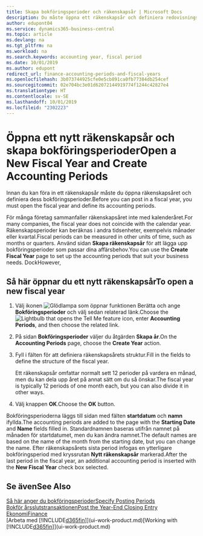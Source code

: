 ```yaml
---
title: Skapa bokföringsperioder och räkenskapsår | Microsoft Docs
description: Du måste öppna ett räkenskapsår och definiera redovisningsperioder innan du kan föra in ett räkenskapsår.
author: edupont04
ms.service: dynamics365-business-central
ms.topic: article
ms.devlang: na
ms.tgt_pltfrm: na
ms.workload: na
ms.search.keywords: accounting year, fiscal period
ms.date: 10/01/2019
ms.author: edupont
redirect_url: finance-accounting-periods-and-fiscal-years
ms.openlocfilehash: 3b073744925cfe0e5cb891ca0fb77384db254cef
ms.sourcegitcommit: 02e704bc3e01d62072144919774f1244c42827e4
ms.translationtype: HT
ms.contentlocale: sv-SE
ms.lasthandoff: 10/01/2019
ms.locfileid: "2302223"
---
```

# <a name="open-a-new-fiscal-year-and-create-accounting-periods"></a><span data-ttu-id="99f80-103">Öppna ett nytt räkenskapsår och skapa bokföringsperioder</span><span class="sxs-lookup"><span data-stu-id="99f80-103">Open a New Fiscal Year and Create Accounting Periods</span></span>
<span data-ttu-id="99f80-104">Innan du kan föra in ett räkenskapsår måste du öppna räkenskapsåret och definiera dess bokföringsperioder.</span><span class="sxs-lookup"><span data-stu-id="99f80-104">Before you can post in a fiscal year, you must open the fiscal year and define its accounting periods.</span></span>  

<span data-ttu-id="99f80-105">För många företag sammanfaller räkenskapsåret inte med kalenderåret.</span><span class="sxs-lookup"><span data-stu-id="99f80-105">For many companies, the fiscal year does not coincide with the calendar year.</span></span> <span data-ttu-id="99f80-106">Räkenskapsperioder kan beräknas i andra tidsenheter, exempelvis månader eller kvartal.</span><span class="sxs-lookup"><span data-stu-id="99f80-106">Fiscal periods can be measured in other units of time, such as months or quarters.</span></span> <span data-ttu-id="99f80-107">Använd sidan **Skapa räkenskapsår** för att lägga upp bokföringsperioder som passar dina affärsbehov.</span><span class="sxs-lookup"><span data-stu-id="99f80-107">You can use the **Create Fiscal Year** page to set up the accounting periods that suit your business needs.</span></span> <span data-ttu-id="99f80-108">Dock</span><span class="sxs-lookup"><span data-stu-id="99f80-108">However,</span></span>   

## <a name="to-open-a-new-fiscal-year"></a><span data-ttu-id="99f80-109">Så här öppnar du ett nytt räkenskapsår</span><span class="sxs-lookup"><span data-stu-id="99f80-109">To open a new fiscal year</span></span>
1. <span data-ttu-id="99f80-110">Välj ikonen ![Glödlampa som öppnar funktionen Berätta](media/ui-search/search_small.png "Berätta vad du vill göra") och ange **Bokföringsperioder** och välj sedan relaterad länk.</span><span class="sxs-lookup"><span data-stu-id="99f80-110">Choose the ![Lightbulb that opens the Tell Me feature](media/ui-search/search_small.png "Tell me what you want to do") icon, enter **Accounting Periods**, and then choose the related link.</span></span>
2. <span data-ttu-id="99f80-111">På sidan **Bokföringsperioder** väljer du åtgärden **Skapa år**.</span><span class="sxs-lookup"><span data-stu-id="99f80-111">On the **Accounting Periods** page, choose the **Create Year** action.</span></span>
3. <span data-ttu-id="99f80-112">Fyll i fälten för att definiera räkenskapsårets struktur.</span><span class="sxs-lookup"><span data-stu-id="99f80-112">Fill in the fields to define the structure of the fiscal year.</span></span>

    <span data-ttu-id="99f80-113">Ett räkenskapsår omfattar normalt sett 12 perioder på vardera en månad, men du kan dela upp året på annat sätt om du så önskar.</span><span class="sxs-lookup"><span data-stu-id="99f80-113">The fiscal year is typically 12 periods of one month each, but you can also divide it in other ways.</span></span>
4. <span data-ttu-id="99f80-114">Välj knappen **OK**.</span><span class="sxs-lookup"><span data-stu-id="99f80-114">Choose the **OK** button.</span></span>

<span data-ttu-id="99f80-115">Bokföringsperioderna läggs till sidan med fälten **startdatum** och **namn** ifyllda.</span><span class="sxs-lookup"><span data-stu-id="99f80-115">The accounting periods are added to the page with the **Starting Date** and **Name** fields filled in.</span></span> <span data-ttu-id="99f80-116">Standardnamnen baseras utifrån namnet på månaden för startdatumet, men du kan ändra namnet.</span><span class="sxs-lookup"><span data-stu-id="99f80-116">The default names are based on the name of the month from the starting date, but you can change the name.</span></span> <span data-ttu-id="99f80-117">Efter räkenskapsårets sista period infogas en ytterligare bokföringsperiod med kryssrutan **Nytt räkenskapsår** markerad.</span><span class="sxs-lookup"><span data-stu-id="99f80-117">After the last period in the fiscal year, an additional accounting period is inserted with the **New Fiscal Year** check box selected.</span></span>  


## <a name="see-also"></a><span data-ttu-id="99f80-118">Se även</span><span class="sxs-lookup"><span data-stu-id="99f80-118">See Also</span></span>
[<span data-ttu-id="99f80-119">Så här anger du bokföringsperioder</span><span class="sxs-lookup"><span data-stu-id="99f80-119">Specify Posting Periods</span></span>](finance-how-specify-posting-periods.md)  
[<span data-ttu-id="99f80-120">Bokför årsslutstransaktionen</span><span class="sxs-lookup"><span data-stu-id="99f80-120">Post the Year-End Closing Entry</span></span>](year-how-post-year-end-close-entry.md)  
[<span data-ttu-id="99f80-121">Ekonomi</span><span class="sxs-lookup"><span data-stu-id="99f80-121">Finance</span></span>](finance.md)  
<span data-ttu-id="99f80-122">[Arbeta med [!INCLUDE[d365fin](includes/d365fin_md.md)]](ui-work-product.md)</span><span class="sxs-lookup"><span data-stu-id="99f80-122">[Working with [!INCLUDE[d365fin](includes/d365fin_md.md)]](ui-work-product.md)</span></span>
